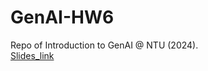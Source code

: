 # GenAI-HW6
Repo of Introduction to GenAI @ NTU (2024).   
[Slides_link](https://docs.google.com/presentation/d/1B2a0uvrIi6G1Pzm3nkWEkTL0jx1EJppbp0FWxTk_yIk/edit#slide=id.g26719fdbce3_1_57)

